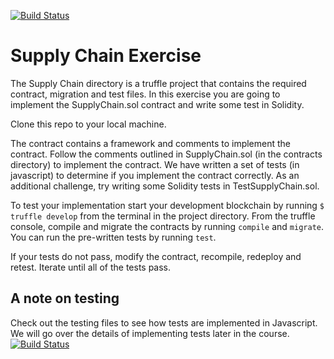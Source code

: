 [![Build Status](https://travis-ci.org/markdthompson/supply-chain-markdthompson.svg?branch=master)](https://travis-ci.org/markdthompson/supply-chain-markdthompson)

# Supply Chain Exercise

The Supply Chain directory is a truffle project that contains the required contract, migration and test files. In this exercise you are going to implement the SupplyChain.sol contract and write some test in Solidity.

Clone this repo to your local machine.

The contract contains a framework and comments to implement the contract. Follow the comments outlined in SupplyChain.sol (in the contracts directory) to implement the contract. We have written a set of tests (in javascript) to determine if you implement the contract correctly. As an additional challenge, try writing some Solidity tests in TestSupplyChain.sol.

To test your implementation start your development blockchain by running `$ truffle develop` from the terminal in the project directory. From the truffle console, compile and migrate the contracts by running `compile` and `migrate`. You can run the pre-written tests by running `test`.

If your tests do not pass, modify the contract, recompile, redeploy and retest. Iterate until all of the tests pass.

## A note on testing

Check out the testing files to see how tests are implemented in Javascript. We will go over the details of implementing tests later in the course.
[![Build Status](https://travis-ci.org/markdthompson/supply-chain-markdthompson.svg?branch=master)](https://travis-ci.org/markdthompson/supply-chain-markdthompson)
